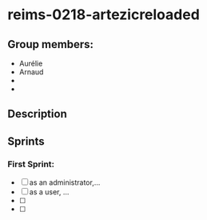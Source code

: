 # reims-0218-artezicreloaded

## Group members:


* Aurélie
* Arnaud
*
*


## Description


## Sprints

### First Sprint:
- [ ] as an administrator,...
- [ ] as a user, ...
- [ ] 
- [ ] 

